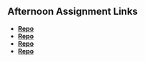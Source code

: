 ## Afternoon Assignment Links

* **[Repo](https://github.com/bluebear2015/TriviaNight)**
* **[Repo](https://github.com/bluebear2015/ltSummer23-gregslistASYNC)**
* **[Repo](https://github.com/bluebear2015/PokeDex)**
* **[Repo](https://github.com/bluebear2015/GiftedPartner)**
